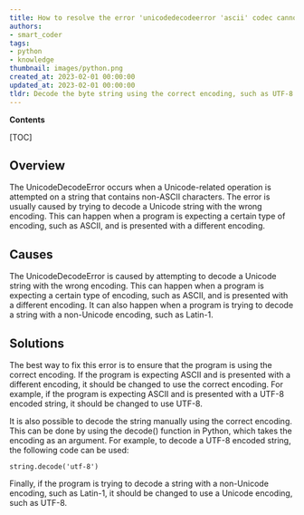 ```yaml
---
title: How to resolve the error 'unicodedecodeerror 'ascii' codec cannot decode byte'?
authors:
- smart_coder
tags:
- python
- knowledge
thumbnail: images/python.png
created_at: 2023-02-01 00:00:00
updated_at: 2023-02-01 00:00:00
tldr: Decode the byte string using the correct encoding, such as UTF-8.
---
```


**Contents**

[TOC]

## Overview
The UnicodeDecodeError occurs when a Unicode-related operation is attempted on a string that contains non-ASCII characters. The error is usually caused by trying to decode a Unicode string with the wrong encoding. This can happen when a program is expecting a certain type of encoding, such as ASCII, and is presented with a different encoding.

## Causes
The UnicodeDecodeError is caused by attempting to decode a Unicode string with the wrong encoding. This can happen when a program is expecting a certain type of encoding, such as ASCII, and is presented with a different encoding. It can also happen when a program is trying to decode a string with a non-Unicode encoding, such as Latin-1. 

## Solutions
The best way to fix this error is to ensure that the program is using the correct encoding. If the program is expecting ASCII and is presented with a different encoding, it should be changed to use the correct encoding. For example, if the program is expecting ASCII and is presented with a UTF-8 encoded string, it should be changed to use UTF-8.

It is also possible to decode the string manually using the correct encoding. This can be done by using the decode() function in Python, which takes the encoding as an argument. For example, to decode a UTF-8 encoded string, the following code can be used:

```
string.decode('utf-8')
```

Finally, if the program is trying to decode a string with a non-Unicode encoding, such as Latin-1, it should be changed to use a Unicode encoding, such as UTF-8.
